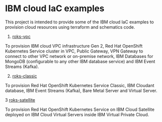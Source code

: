 # IBM cloud IaC examples

This project is intended to provide some of the IBM cloud IaC examples to provision cloud resources using terraform and schematics code.

1) [roks-vpc](https://github.com/gargpriyank/ibmcloud-iac-examples/tree/master/roks-vpc)

To provision IBM cloud VPC infrastructure Gen 2, Red Hat OpenShift Kubernetes Service cluster in VPC, Public Gateway, VPN
Gateway to connect to other VPC network or on-premise network, IBM Databases for MongoDB (configurable to any other IBM database service) and IBM
Event Streams (Kafka).

2) [roks-classic](https://github.com/gargpriyank/ibmcloud-iac-examples/tree/master/roks-classic)

To provision Red Hat OpenShift Kubernetes Service Classic, IBM Cloudant database, IBM Event Streams (Kafka), Bare Metal
Server and Virtual Server.

3 [roks-satellite](https://github.com/gargpriyank/ibmcloud-iac-examples/tree/master/roks-satellite)

To provision Red Hat OpenShift Kubernetes Service on IBM Cloud Satellite deployed on IBM Cloud Virtual Servers inside IBM Virtual Private Cloud.